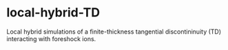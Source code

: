 # local-hybrid-TD
Local hybrid simulations of a finite-thickness tangential discontininuity (TD) interacting with foreshock ions.
